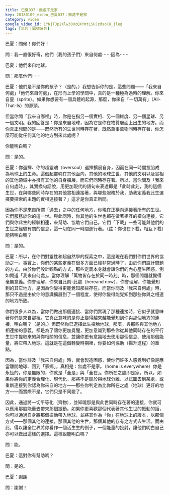```yaml
---
title: 巴夏037：無處不是家
key: 20180109_video_巴夏037：無處不是家
category: video
google_video_id: 1YNjTJp2Xlw30UcQXYmtLSHJzdsoCH_jleg
tags: [影片｜編號系列]
---
```


巴夏：問候！你們好！

  問：我一直很好奇，他們（我的孩子們）來自何處⋯⋯因為⋯⋯

  巴夏：他們來自地球。

  問：那麼他們⋯⋯

  巴夏：他們是不是你的孩子？（是的。）我想告訴你的是，這些問題——「我來自何處」「他們來自何處」，在形而上學的學問中，真的是一種極為過時的理解。你來自靈（sprite）。如果你想要有一個具體的起源，那麼，你來自「一切萬有」（All-That-Is）的源頭。

  但當你問「我來自哪裡」時，你是在指另一個實相、另一個維度、另一個星球、另一個文明。我的回答是：你是來自地球，因為它是你在物質層面上出生的地方。而你真正想問的是——既然所有的生世同時存在著，既然萬事萬物同時存在著，你怎麼可能從任何其他的地方到來此處呢？

  你能明白嗎？

  問：是的。

  巴夏：你選擇、你的超靈魂（oversoul）選擇擴展自身，因而在同一時間投胎成為地球上的生命。這個超靈魂在其他面向，其他的地球生世，其他的文明以及實相的其他領域中亦擁有其他的自身擴展，而它們同時存在著。所以，當你問及「我來自何處時」，其實換句話說，用更加現代的語句來表達即是「此時此刻，我的這個生世，在與哪些同時存在的其他實相連接著，與哪些服務於我，助我定義我此生選擇要探索的主題的實相連接著？」這才是你真正所問。

  因為你不是來自所謂「過去」之中的任何地方，你現在正橫向連接著所有的生世。它們服務於你的這一世。與此同時，你其他的生世也都在做著相互的橫向連接，它們與你此生的經驗相連，來幫助、協助它們自己。它們「下載」一些可能與他們的生世之經驗有關的信息，這一切在同一時間進行著。（註：你也在下載，相互下載）能夠明白嗎？

  問：是的。

  巴夏：所以，在你們對靈性和超自然學的探索之中，這是現在我們對你們世界的協助之一。事實上，你們的某些定義在很多方面已經非常過時了，由於你們設計問題的方式，由於你們設計觀點的方式，那些定義本身就會讓你們的內心產生困惑。例如問道「我來自何處」。當你理解「萬物皆存在於同一時刻」時，那個問題就變得毫無意義。你會理解，你來自此刻-此處（hereand now），你會理解，你能覺知到的其它地方，是因為你變得更能覺知那些存在。而當你問及「我來自何處」時，那只不過是由於你的意識擴展到了一個程度，使得你變得能覺知到那些你與之相連的地方所致。

  你們很多人以為，當你們做出那個連接、當你們實現了那種連接時，它似乎就意味著你們是來自那裡。它真正意味的是你正變得越來越能覺知到你與那個地方的連接，明白嗎？（是的。）但既然你已選擇此生投胎地球，那麼，與那些與其他地方相連接的意義，都是為了讓你更加覺醒，更加意識到那些你從其他同時存在的平行生世中提取來的與你相關的信息，並讓你更有意識地去使用那個信息、使用那個能量，將它帶入地球。這就是在這個轉變時期裡，你要如何協助（揚升進程）的重點。

  因為，當你談及「我來自何處」時，就會製造困惑，使你們許多人感覺到好像是應當離開地球、回到「家鄉」，真相是：無處不是家。（home is everywhere）你是永恆的，你是無限的，你就是「全是」與「全在」。你所在之處即是家。所以，如果你將你的定義合理化、現代化，那將不是關於與地球分離、以試圖去到某處，或重新連接到你認為你來自的地方——那些你判定為比你所在之處（地球）更好的地方——而實際不是，它們只是不同罷了。

  因此，通過將一切平等化（齊物），並知曉那是與此世同時存在著的連接，你就可以應用那股能量去帶來那個振動。如果你更喜歡那個代表著其他生世的振動的話，你可以通過自身將那個振動帶入地球，並將其作為「你」在地球上的版本，以那個方式——那個其他的連接，那個其他的生世，那個其他的存有之方式去生活。而由此，得以讓全世界將你看作一個活生生的例子，一個能量的投射，讓他們明白自己亦可以做出這樣的選擇。這樣說能明白嗎？

  問：能。

  巴夏：這對你有幫助嗎？

  問：是的。

  巴夏：謝謝

  問：謝謝！
